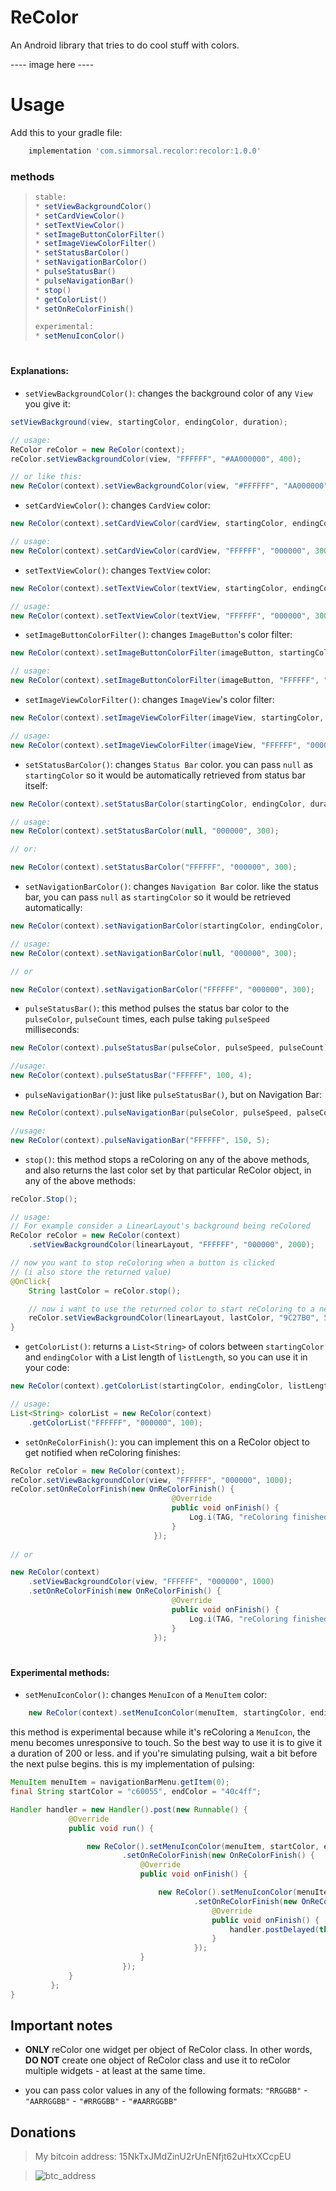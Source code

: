 # ReColor

An Android library that tries to do cool stuff with colors.

 ---- image here ----

# Usage

Add this to your gradle file:

```gradle
    implementation 'com.simmorsal.recolor:recolor:1.0.0'
```


### methods

>``` java
> stable:
> * setViewBackgroundColor()
> * setCardViewColor()
> * setTextViewColor()
> * setImageButtonColorFilter()
> * setImageViewColorFilter()
> * setStatusBarColor()
> * setNavigationBarColor()
> * pulseStatusBar()
> * pulseNavigationBar()
> * stop()
> * getColorList()
> * setOnReColorFinish()
>
> experimental:
> * setMenuIconColor()
> ```

#

#### Explanations:

* `setViewBackgroundColor()`:
changes the background color of any `View` you give it:

```java
setViewBackground(view, startingColor, endingColor, duration);

// usage:
ReColor reColor = new ReColor(context);
reColor.setViewBackgroundColor(view, "FFFFFF", "#AA000000", 400);

// or like this:
new ReColor(context).setViewBackgroundColor(view, "#FFFFFF", "AA000000", 400);
```

* `setCardViewColor()`: changes `CardView` color:

```java
new ReColor(context).setCardViewColor(cardView, startingColor, endingColor, duration);

// usage:
new ReColor(context).setCardViewColor(cardView, "FFFFFF", "000000", 300);
```

* `setTextViewColor()`: changes `TextView` color:

```java
new ReColor(context).setTextViewColor(textView, startingColor, endingColor, duration);

// usage:
new ReColor(context).setTextViewColor(textView, "FFFFFF", "000000", 300);
```

* `setImageButtonColorFilter()`: changes `ImageButton`'s color filter:

```java
new ReColor(context).setImageButtonColorFilter(imageButton, startingColor, endingColor, duration);

// usage:
new ReColor(context).setImageButtonColorFilter(imageButton, "FFFFFF", "000000", 300);
```


* `setImageViewColorFilter()`: changes `ImageView`'s color filter:

```java
new ReColor(context).setImageViewColorFilter(imageView, startingColor, endingColor, duration);

// usage:
new ReColor(context).setImageViewColorFilter(imageView, "FFFFFF", "000000", 300);
```

* `setStatusBarColor()`: changes `Status Bar` color. you can pass `null` as
`startingColor` so it would be automatically retrieved from status bar itself:

```java
new ReColor(context).setStatusBarColor(startingColor, endingColor, duration);

// usage:
new ReColor(context).setStatusBarColor(null, "000000", 300);

// or:

new ReColor(context).setStatusBarColor("FFFFFF", "000000", 300);
```

* `setNavigationBarColor()`: changes `Navigation Bar` color. like the status bar,
you can pass `null` as `startingColor` so it would be retrieved automatically:

```java
new ReColor(context).setNavigationBarColor(startingColor, endingColor, duration);

// usage:
new ReColor(context).setNavigationBarColor(null, "000000", 300);

// or

new ReColor(context).setNavigationBarColor("FFFFFF", "000000", 300);
```

* `pulseStatusBar()`: this method pulses the status bar color to the `pulseColor`,
`pulseCount` times, each pulse taking `pulseSpeed` milliseconds:

```java
new ReColor(context).pulseStatusBar(pulseColor, pulseSpeed, pulseCount);

//usage:
new ReColor(context).pulseStatusBar("FFFFFF", 100, 4);
```

* `pulseNavigationBar()`: just like `pulseStatusBar()`, but on Navigation Bar:

```java
new ReColor(context).pulseNavigationBar(pulseColor, pulseSpeed, palseCount);

//usage:
new ReColor(context).pulseNavigationBar("FFFFFF", 150, 5);
```

* `stop()`: this method stops a reColoring on any of the above methods,
and also returns the last color set
by that particular ReColor object, in any of the above methods:

```java
reColor.Stop();

// usage:
// For example consider a LinearLayout's background being reColored
ReColor reColor = new ReColor(context)
    .setViewBackgroundColor(linearLayout, "FFFFFF", "000000", 2000);

// now you want to stop reColoring when a button is clicked
// (i also store the returned value)
@OnClick{
    String lastColor = reColor.stop();

    // now i want to use the returned color to start reColoring to a new color
    reColor.setViewBackgroundColor(linearLayout, lastColor, "9C27B0", 500);
}
```

* `getColorList()`: returns a `List<String>` of colors between `startingColor`
 and `endingColor` with a List length of `listLength`, so you can use it in your code:

```java
new ReColor(context).getColorList(startingColor, endingColor, listLength);

// usage:
List<String> colorList = new ReColor(context)
    .getColorList("FFFFFF", "000000", 100);
```


 * `setOnReColorFinish()`: you can implement this on a ReColor object
 to get notified when reColoring finishes:

```java
ReColor reColor = new ReColor(context);
reColor.setViewBackgroundColor(view, "FFFFFF", "000000", 1000);
reColor.setOnReColorFinish(new OnReColorFinish() {
                                    @Override
                                    public void onFinish() {
                                        Log.i(TAG, "reColoring finished");
                                    }
                                });
                                
// or

new ReColor(context)
    .setViewBackgroundColor(view, "FFFFFF", "000000", 1000)
    .setOnReColorFinish(new OnReColorFinish() {
                                    @Override
                                    public void onFinish() {
                                        Log.i(TAG, "reColoring finished");
                                    }
                                });
```

#

#### Experimental methods:

* `setMenuIconColor()`: changes `MenuIcon` of a `MenuItem` color:

```java
    new ReColor(context).setMenuIconColor(menuItem, startingColor, endingColor, duration);
```

this method is experimental because while it's reColoring
 a `MenuIcon`, the menu becomes unresponsive to touch. So the best way to use it
 is to give it a duration of 200 or less. and if you're simulating pulsing, wait
 a bit before the next pulse begins. this is my implementation of pulsing:

```java
MenuItem menuItem = navigationBarMenu.getItem(0);
final String startColor = "c60055", endColor = "40c4ff";

Handler handler = new Handler().post(new Runnable() {
             @Override
             public void run() {

                 new ReColor().setMenuIconColor(menuItem, startColor, endColor, 100)
                         .setOnReColorFinish(new OnReColorFinish() {
                             @Override
                             public void onFinish() {

                                 new ReColor().setMenuIconColor(menuItem, endColor, startColor, 100)
                                         .setOnReColorFinish(new OnReColorFinish() {
                                             @Override
                                             public void onFinish() {
                                                 handler.postDelayed(this, 1500);
                                             }
                                         });
                             }
                         });
             }
         };
}
```





## Important notes

* **ONLY** reColor one widget per object of ReColor class.
In other words, **DO NOT** create one object of ReColor class and use it to
reColor multiple widgets - at least at the same time.

* you can pass color values in any of the following formats:
`"RRGGBB"` - `"AARRGGBB"` - `"#RRGGBB"` - `"#AARRGGBB"`


## Donations



> My bitcoin address: 15NkTxJMdZinU2rUnENfjt62uHtxXCcpEU

> ![btc_address](https://user-images.githubusercontent.com/24822099/33515691-ec31ec7c-d77b-11e7-8b72-9e2060894859.png)
